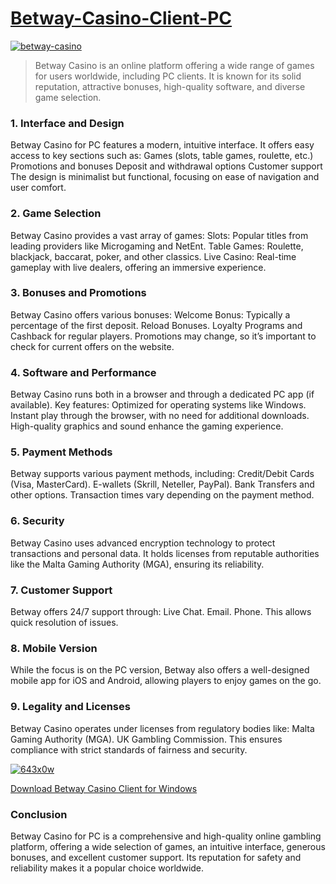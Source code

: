 # [Betway-Casino-Client-PC]()
[![betway-casino](https://github.com/user-attachments/assets/367ac86c-0f7c-46a4-968b-32ecf807f32d)]()

> Betway Casino is an online platform offering a wide range of games for users worldwide, including PC clients. It is known for its solid reputation, attractive bonuses, high-quality software, and diverse game selection.

### 1. Interface and Design
Betway Casino for PC features a modern, intuitive interface. It offers easy access to key sections such as:
Games (slots, table games, roulette, etc.)
Promotions and bonuses
Deposit and withdrawal options
Customer support The design is minimalist but functional, focusing on ease of navigation and user comfort.

### 2. Game Selection
Betway Casino provides a vast array of games:
Slots: Popular titles from leading providers like Microgaming and NetEnt.
Table Games: Roulette, blackjack, baccarat, poker, and other classics.
Live Casino: Real-time gameplay with live dealers, offering an immersive experience.

### 3. Bonuses and Promotions
Betway Casino offers various bonuses:
Welcome Bonus: Typically a percentage of the first deposit.
Reload Bonuses.
Loyalty Programs and Cashback for regular players. Promotions may change, so it’s important to check for current offers on the website.

### 4. Software and Performance
Betway Casino runs both in a browser and through a dedicated PC app (if available). Key features:
Optimized for operating systems like Windows.
Instant play through the browser, with no need for additional downloads.
High-quality graphics and sound enhance the gaming experience.

### 5. Payment Methods
Betway supports various payment methods, including:
Credit/Debit Cards (Visa, MasterCard).
E-wallets (Skrill, Neteller, PayPal).
Bank Transfers and other options. Transaction times vary depending on the payment method.

### 6. Security
Betway Casino uses advanced encryption technology to protect transactions and personal data. It holds licenses from reputable authorities like the Malta Gaming Authority (MGA), ensuring its reliability.

### 7. Customer Support
Betway offers 24/7 support through:
Live Chat.
Email.
Phone. This allows quick resolution of issues.

### 8. Mobile Version
While the focus is on the PC version, Betway also offers a well-designed mobile app for iOS and Android, allowing players to enjoy games on the go.

### 9. Legality and Licenses
Betway Casino operates under licenses from regulatory bodies like:
Malta Gaming Authority (MGA).
UK Gambling Commission. This ensures compliance with strict standards of fairness and security.

[![643x0w](https://github.com/user-attachments/assets/657d832e-fc66-4285-8fab-35cbfa9fe125)]()

[Download Betway Casino Client for Windows]()

### Conclusion
Betway Casino for PC is a comprehensive and high-quality online gambling platform, offering a wide selection of games, an intuitive interface, generous bonuses, and excellent customer support. Its reputation for safety and reliability makes it a popular choice worldwide.
